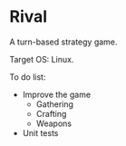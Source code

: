 Rival
=====

A turn-based strategy game.

Target OS: Linux.

To do list:
* Improve the game
  * Gathering
  * Crafting
  * Weapons
* Unit tests
